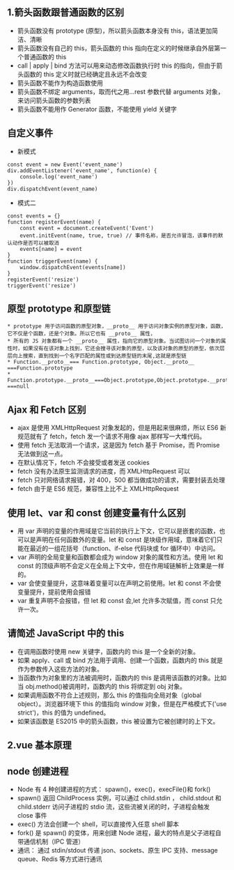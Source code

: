 ## 1.箭头函数跟普通函数的区别

- 箭头函数没有 prototype (原型)，所以箭头函数本身没有 this​​​​​​​，语法更加简洁、清晰
- 箭头函数没有自己的 this，箭头函数的 this 指向在定义的时候继承自外层第一个普通函数的 this
- call | apply | bind 方法可以用来动态修改函数执行时 this 的指向，但由于箭头函数的 this 定义时就已经确定且永远不会改变
- 箭头函数不能作为构造函数使用
- 箭头函数不绑定 arguments，取而代之用...rest 参数代替 arguments 对象，来访问箭头函数的参数列表
- 箭头函数不能用作 Generator 函数，不能使用 yield 关键字

## 自定义事件

- 新模式

```
const event = new Event('event_name')
div.addEventListener('event_name', function(e) {
    console.log('event_name')
})
div.dispatchEvent(event_name)
```

- 模式二

```
const events = {}
function registerEvent(name) {
    const event = document.createEvent('Event')
    event.initEvent(name, true, true) // 事件名称，是否允许冒泡，该事件的默认动作是否可以被取消
    events[name] = event
}
function triggerEvent(name) {
    window.dispatchEvent(events[name])
}
registerEvent('resize')
triggerEvent('resize')
```

## 原型 prototype 和原型链

```
* prototype 用于访问函数的原型对象，__proto__ 用于访问对象实例的原型对象，函数，它不仅是个函数，还是个对象。所以它也有 __proto__ 属性，
* 所有的 JS 对象都有一个 __proto__ 属性，指向它的原型对象。当试图访问一个对象的属性时，如果没有在该对象上找到，它还会搜寻该对象的原型，以及该对象的原型的原型，依次层层向上搜索，直到找到一个名字匹配的属性或到达原型链的末尾,这就是原型链
* Function.__proto__=== Function.prototype, Object.__proto__ ===Function.prototype
* Function.prototype.__proto__===Object.prototype,Object.prototype.__prototype ===null
```

## Ajax 和 Fetch 区别

- ajax 是使用 XMLHttpRequest 对象发起的，但是用起来很麻烦，所以 ES6 新规范就有了 fetch，fetch 发一个请求不用像 ajax 那样写一大堆代码。
- 使用 fetch 无法取消一个请求，这是因为 fetch 基于 Promise，而 Promise 无法做到这一点。
- 在默认情况下，fetch 不会接受或者发送 cookies
- fetch 没有办法原生监测请求的进度，而 XMLHttpRequest 可以
- fetch 只对网络请求报错，对 400，500 都当做成功的请求，需要封装去处理
- fetch 由于是 ES6 规范，兼容性上比不上 XMLHttpRequest

## 使用 let、var 和 const 创建变量有什么区别

- 用 var 声明的变量的作用域是它当前的执行上下文，它可以是嵌套的函数，也可以是声明在任何函数外的变量。let 和 const 是块级作用域，意味着它们只能在最近的一组花括号（function、if-else 代码块或 for 循环中）中访问。
- var 声明的全局变量和函数都会成为 window 对象的属性和方法。使用 let 和 const 的顶级声明不会定义在全局上下文中，但在作用域链解析上效果是一样的。
- var 会使变量提升，这意味着变量可以在声明之前使用。let 和 const 不会使变量提升，提前使用会报错
- var 重复声明不会报错，但 let 和 const 会,let 允许多次赋值，而 const 只允许一次。

## 请简述 JavaScript 中的 this

- 在调用函数时使用 new 关键字，函数内的 this 是一个全新的对象。
- 如果 apply、call 或 bind 方法用于调用、创建一个函数，函数内的 this 就是作为参数传入这些方法的对象。
- 当函数作为对象里的方法被调用时，函数内的 this 是调用该函数的对象。比如当 obj.method()被调用时，函数内的 this 将绑定到 obj 对象。
- 如果调用函数不符合上述规则，那么 this 的值指向全局对象（global object）。浏览器环境下 this 的值指向 window 对象，但是在严格模式下('use strict')，this 的值为 undefined。
- 如果该函数是 ES2015 中的箭头函数，this 被设置为它被创建时的上下文。

## 2.vue 基本原理

## node 创建进程

- Node 有 4 种创建进程的方式： spawn()，exec()，execFile()和 fork()
- spawn() 返回 ChildProcess 实例，可以通过 child.stdin ， child.stdout 和 child.stderr 访问子进程的 stdio 流，这些流被关闭的时，子进程会触发 close 事件
- exec() 方法会创建一个 shell，可以直接传入任意 shell 脚本
- fork() 是 spawn() 的变体，用来创建 Node 进程，最大的特点是父子进程自带通信机制（IPC 管道）
- 通讯： 通过 stdin/stdout 传递 json、sockets、原生 IPC 支持、message queue、Redis 等方式进行通讯
